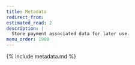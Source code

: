 ```yaml
---
title: Metadata
redirect_from:
estimated_read: 2
description: |
  Store payment associated data for later use.
menu_order: 1900
---
```


{% include metadata.md %}